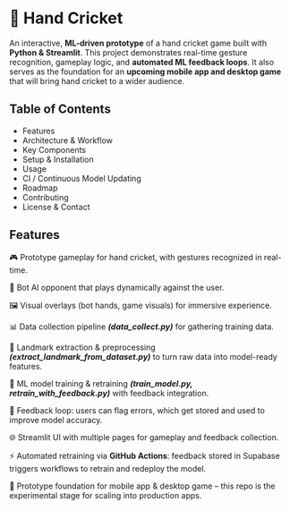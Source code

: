 # 🏏 Hand Cricket 

An interactive, **ML-driven prototype** of a hand cricket game built with **Python & Streamlit**. This project demonstrates real-time gesture recognition, gameplay logic, and **automated ML feedback loops**. It also serves as the foundation for an **upcoming mobile app and desktop game** that will bring hand cricket to a wider audience.

## Table of Contents
<ul>
  <li>Features</li>
<li>Architecture & Workflow</li>
<li>Key Components</li>
<li>Setup & Installation</li>
<li>Usage</li>
<li>CI / Continuous Model Updating</li>
<li>Roadmap</li>
<li>Contributing</li>
<li>License & Contact</li>
</ul>

## Features

🎮 Prototype gameplay for hand cricket, with gestures recognized in real-time.

🤖 Bot AI opponent that plays dynamically against the user.

🖼️ Visual overlays (bot hands, game visuals) for immersive experience.

📊 Data collection pipeline **_(data_collect.py)_** for gathering training data.

🧩 Landmark extraction & preprocessing **_(extract_landmark_from_dataset.py)_** to turn raw data into model-ready features.

🧠 ML model training & retraining **_(train_model.py, retrain_with_feedback.py)_** with feedback integration.

🔄 Feedback loop: users can flag errors, which get stored and used to improve model accuracy.

🌐 Streamlit UI with multiple pages for gameplay and feedback collection.

⚡ Automated retraining via **GitHub Actions**: feedback stored in Supabase triggers workflows to retrain and redeploy the model.

📱 Prototype foundation for mobile app & desktop game – this repo is the experimental stage for scaling into production apps.

